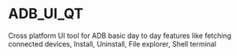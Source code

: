 # ADB_UI_QT
Cross platform UI tool for ADB basic day to day features like fetching connected devices, Install, Uninstall, File explorer, Shell terminal
